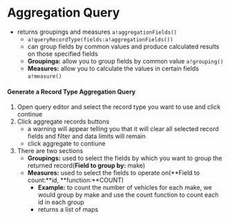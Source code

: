 # Aggregation Query

- returns groupings and measures `a!aggregationFields()`
    -  `a!queryRecordType(fields:a!aggregationFields())`
    - can group fields by common values and produce calculated results on those specified fields
    - **Groupinga:** allow you to group fields by common value `a!grouping()`
    - **Measures:** allow you to calculate the values in certain fields `a!measure()`

#### Generate a Record Type Aggregation Query
1. Open query editor and select the record type you want to use and click continue
2. Click aggregate records buttons
    - a warning will appear telling you that it will clear all selected record fields and filter and data limits will remain
    - click aggregate to contiune
3. There are two sections
    - **Groupings:** used to select the fields by which you want to group the returned record(**Field to group by:** make)
    - **Measures:** used to select the fields to operate on(**Field to count:**id, **function:**COUNT)
        - **Example:** to count the number of vehicles for each make, we would group by make and use the count function to count each id in each group
        - returns a list of maps